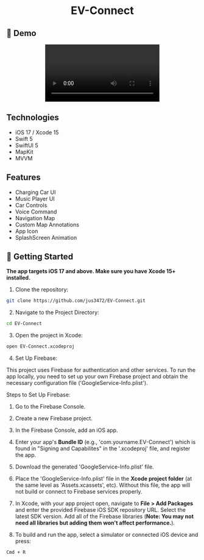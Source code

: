 <h1 align="center">EV-Connect</h1>

## 📱 Demo

<div align="center">
  <video src="https://github.com/user-attachments/assets/53881228-d2f5-4920-981d-80b903971fe6" />
</div>

## Technologies

- iOS 17 / Xcode 15
- Swift 5
- SwiftUI 5
- MapKit
- MVVM

## Features

- Charging Car UI
- Music Player UI
- Car Controls
- Voice Command
- Navigation Map
- Custom Map Annotations
- App Icon
- SplashScreen Animation

## 🚀 Getting Started

**The app targets iOS 17 and above. Make sure you have Xcode 15+ installed.**

1. Clone the repository:

```sh
git clone https://github.com/jus3472/EV-Connect.git
```

2. Navigate to the Project Directory:

```sh
cd EV-Connect
```

3. Open the project in Xcode:

```sh
open EV-Connect.xcodeproj
```

4. Set Up Firebase:

This project uses Firebase for authentication and other services. To run the app locally, you need to set up your own Firebase project and obtain the necessary configuration file ('GoogleService-Info.plist').

Steps to Set Up Firebase:
1. Go to the Firebase Console.
2. Create a new Firebase project.
3. In the Firebase Console, add an iOS app.
4. Enter your app's **Bundle ID** (e.g., 'com.yourname.EV-Connect') which is found in "Signing and Capabilites" in the '.xcodeproj' file, and register the app.
5. Download the generated 'GoogleService-Info.plist' file.
6. Place the 'GoogleService-Info.plist' file in the **Xcode project folder** (at the same level as 'Assets.xcassets', etc). Without this file, the app will not build or connect to Firebase services properly.
7. In Xcode, with your app project open, navigate to **File > Add Packages** and enter the provided Firebase iOS SDK repository URL. Select the latest SDK version. Add all of the Firebase libraries (**Note: You may not need all libraries but adding them won't affect performance.**).

5. To build and run the app, select a simulator or connected iOS device and press:

```sh
Cmd + R
```
